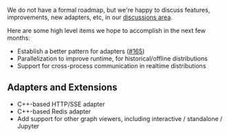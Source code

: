 We do not have a formal roadmap, but we're happy to discuss features, improvements, new adapters, etc, in our [discussions area](https://github.com/Point72/csp/discussions).

Here are some high level items we hope to accomplish in the next few months:

- Establish a better pattern for adapters ([#165](https://github.com/Point72/csp/discussions/165))
- Parallelization to improve runtime, for historical/offline distributions
- Support for cross-process communication in realtime distributions

## Adapters and Extensions

- C++-based HTTP/SSE adapter
- C++-based Redis adapter
- Add support for other graph viewers, including interactive / standalone / Jupyter
